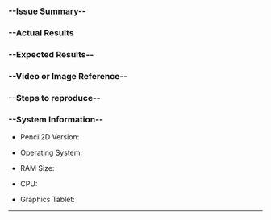 <!--
This template utilizes the Markdown language for styling.
To style your comment please refer to Github's Markdown Guide https://guides.github.com/features/mastering-markdown/
Please use the SEARCH function before opening a new issue and look for your problem to avoid duplicates!
-->

### --Issue Summary--
<!-- _(Optional)_ State a brief overview of your issue (i.e When I use the paint bucket in a vector layer everything goes red) -->

### --Actual Results
<!-- Explain what you actually got and how different it is from your expectations. -->

### --Expected Results--
<!-- Explain how the function should behave in the context you're using it. -->

### --Video or Image Reference--
<!-- _(Optional)_ Visual reference to showcase your problem -->

### --Steps to reproduce--
<!-- Enumerate as best as you can the actions that were executed to trigger the problem -->

### --System Information--
+ Pencil2D Version:
<!-- _(Write your Pencil2D VERSION here)_ -->

+ Operating System:
<!-- _(Write your OS here)_ -->

+ RAM Size:
<!-- _(Write your size in GigaBytes here)_ -->

+ CPU:
<!-- _(Write your CPU MODEL here)_ -->

+ Graphics Tablet:
<!-- _(Optional) (Write your MODEL and DRIVER VERSION here)_ -->

---
<!--
--For Code Contributors--
--Code Snippets--
_(Optional)_ You can use this space to point out relevant code chunks that are suspected to be causing the issue.

```C++
    Paste here code snippets relevant to your report like so:
    #include <iostream>

    int main() {
        std::cout << "Hello, World" << endl;        
        return 0;
    }

```
-->
